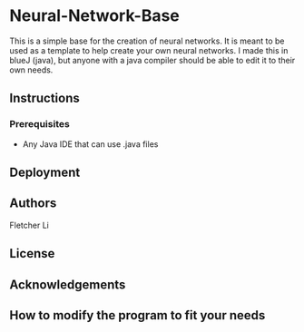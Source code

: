 # Neural-Network-Base

This is a simple base for the creation of neural networks. It is meant to be used as a template to help create your own neural networks. I made this in blueJ (java), but anyone with a java compiler should be able to edit it to their own needs. 

## Instructions

### Prerequisites
- Any Java IDE that can use .java files

## Deployment

## Authors

Fletcher Li

## License

## Acknowledgements

## How to modify the program to fit your needs


